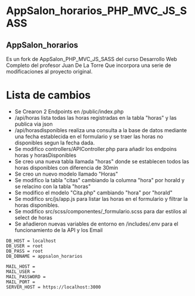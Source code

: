 # AppSalon_horarios_PHP_MVC_JS_SASS

## AppSalon_horarios
Es un fork de AppSalon_PHP_MVC_JS_SASS del curso Desarrollo Web Completo del profesor Juan De La Torre
Que incorpora una serie de modificaciones al proyecto original.

# Lista de cambios

- Se Crearon 2 Endpoints en /public/index.php
- /api/horas lista todas las horas registradas en la tabla "horas" y las publica via json
- /api/horasdisponibles realiza una consulta a la base de datos mediante una fecha establecida en el formulario y se traer las horas no disponibles segun la fecha dada.
- Se modifico controllers/APIController.php para añadir los endpoins horas y horasDisponibles
- Se creo una nueva tabla llamada "horas" donde se establecen todos las horas disponibles con diferencia de 30min
- Se creo un nuevo modelo llamado "Horas"
- Se modifico la tabla "citas" cambiando la columna "hora" por horaId y se relacino con la tabla "horas"
- Se modifico el modelo "Cita.php" cambiando "hora" por "horaId"
- Se modifico src/js/app.js para listar las horas en el formulario y filtrar la horas disponibles.
- Se modifico src/scss/componentes/_formulario.scss para dar estilos al select de horas
- Se añadieron nuevas variables de entorno en /includes/.env para el funcionamiento de la API y los Email

```
DB_HOST = localhost
DB_USER = root
DB_PASS = root
DB_DBNAME = appsalon_horarios

MAIL_HOST = 
MAIL_USER = 
MAIL_PASSWORD = 
MAIL_PORT = 
SERVER_HOST = https://localhost:3000
```
